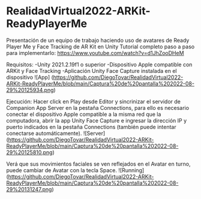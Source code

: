 # RealidadVirtual2022-ARKit-ReadyPlayerMe
Presentación de un equipo de trabajo haciendo uso de avatares de Ready Player Me y Face Tracking de AR Kit en Unity
Tutorial completo paso a paso para implementarlo: https://www.youtube.com/watch?v=d1JhZooDHeM

Requisitos: 
-Unity 2021.2.19f1 o superior
-Dispositivo Apple compatible con ARKit y Face Tracking 
-Aplicación Unity Face Capture instalada en el dispositivo
![App]
(https://github.com/DiegoTovar/RealidadVirtual2022-ARKit-ReadyPlayerMe/blob/main/Captura%20de%20pantalla%202022-08-29%20125934.png)


Ejecución:
Hacer click en Play desde Editor y sincrinizar el servidor de Companion App Server en la pestaña Connections, para ello es necesario conectar el dispositivo Apple compatible a la misma red que la computadora, abrir la app Unity Face Capture e ingresar la dirección IP y puerto indicados en la pestaña Connections (también puede intentar conectarse automáticamente).
![Server]
(https://github.com/DiegoTovar/RealidadVirtual2022-ARKit-ReadyPlayerMe/blob/main/Captura%20de%20pantalla%202022-08-29%20125810.png)

Verá que sus movimientos faciales se ven reflejados en el Avatar en turno, puede cambiar de Avatar con la tecla Space.
![Running]
(https://github.com/DiegoTovar/RealidadVirtual2022-ARKit-ReadyPlayerMe/blob/main/Captura%20de%20pantalla%202022-08-29%20131247.png)
